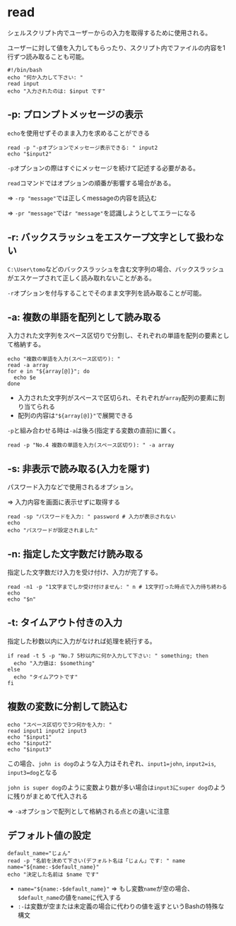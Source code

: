 # read

シェルスクリプト内でユーザーからの入力を取得するために使用される。

ユーザーに対して値を入力してもらったり、スクリプト内でファイルの内容を1行ずつ読み取ることも可能。

```shell
#!/bin/bash
echo "何か入力して下さい: "
read input
echo "入力されたのは: $input です"
```

## -p: プロンプトメッセージの表示

`echo`を使用せずそのまま入力を求めることができる

```shell
read -p "-pオプションでメッセージ表示できる: " input2
echo "$input2"
```

`-p`オプションの際はすぐにメッセージを続けて記述する必要がある。

`read`コマンドではオプションの順番が影響する場合がある。

=> `-rp "message"`では正しくmessageの内容を読込む

=> `-pr "message"`では`r "message"`を認識しようとしてエラーになる

## -r: バックスラッシュをエスケープ文字として扱わない

`C:\User\tomo`などのバックスラッシュを含む文字列の場合、バックスラッシュがエスケープされて正しく読み取れないことがある。

`-r`オプションを付与することでそのまま文字列を読み取ることが可能。

## -a: 複数の単語を配列として読み取る

入力された文字列をスペース区切りで分割し、それぞれの単語を配列の要素として格納する。

```shell
echo "複数の単語を入力(スペース区切り): "
read -a array
for e in "${array[@]}"; do
  echo $e
done
```

- 入力された文字列がスペースで区切られ、それぞれが`array`配列の要素に割り当てられる
- 配列の内容は`"${array[@]}"`で展開できる

`-p`と組み合わせる時は`-a`は後ろ(指定する変数の直前)に置く。

```shell
read -p "No.4 複数の単語を入力(スペース区切り): " -a array
```

## -s: 非表示で読み取る(入力を隠す)

パスワード入力などで使用されるオプション。

=> 入力内容を画面に表示せずに取得する

```shell
read -sp "パスワードを入力: " password # 入力が表示されない
echo
echo "パスワードが設定されました"
```

## -n: 指定した文字数だけ読み取る

指定した文字数だけ入力を受け付け、入力が完了する。

```shell
read -n1 -p "1文字までしか受け付けません: " n # 1文字打った時点で入力待ち終わる
echo
echo "$n"
```

## -t: タイムアウト付きの入力

指定した秒数以内に入力がなければ処理を続行する。

```
if read -t 5 -p "No.7 5秒以内に何か入力して下さい: " something; then
  echo "入力値は: $something"
else
  echo "タイムアウトです"
fi
```

## 複数の変数に分割して読込む

```shell
echo "スペース区切りで3つ何かを入力: "
read input1 input2 input3
echo "$input1"
echo "$input2"
echo "$input3"
```
この場合、`john is dog`のような入力はそれぞれ、`input1=john`, `input2=is`, `input3=dog`となる

`john is super dog`のように変数より数が多い場合は`input3`に`super dog`のように残りがまとめて代入される

=> `-a`オプションで配列として格納される点との違いに注意

## デフォルト値の設定

```shell
default_name="じょん"
read -p "名前を決めて下さい(デフォルト名は「じょん」です: " name
name="${name:-$default_name}"
echo "決定した名前は $name です"
```

-  `name="${name:-$default_name}"` => もし変数`name`が空の場合、`$default_name`の値を`name`に代入する
- `:-`は変数が空または未定義の場合に代わりの値を返すというBashの特殊な構文


